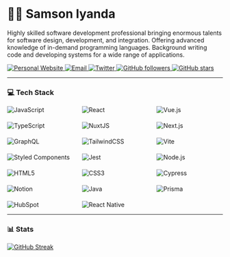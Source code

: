 # 🏄‍♂️ Samson Iyanda

Highly skilled software development professional bringing enormous talents for software design, development, and integration. Offering advanced knowledge of in-demand programming languages. Background writing code and developing systems for a wide range of applications.

<p align="left">
<!--     <a href="https://www.youtube.com/c/fknight?sub_confirmation=1">
        <img alt="YouTube subscribers" title="Subscribe to my YouTube channel" src="https://custom-icon-badges.demolab.com/youtube/channel/subscribers/UC2WHjPDvbE6O328n17ZGcfg?color=%23E05D44&label=SUBSCRIBE&logo=video&logoColor=white&style=for-the-badge&labelColor=CE4630"/>
    </a>  -->
<!--     <a href="https://www.youtube.com/c/fknight">
        <img alt="YouTube views" title="YouTube views" src="https://custom-icon-badges.demolab.com/youtube/channel/views/UC2WHjPDvbE6O328n17ZGcfg?color=%23E1AD0E&logo=eye&logoColor=white&style=for-the-badge&labelColor=C79600"/>
    </a>  -->
    </a>
        <a href="https://samsoniyanda.com" target="_blank">
    <img alt="Personal Website" title="Visit my website" src="https://img.shields.io/badge/Website-0A0A0A.svg?style=for-the-badge&logo=About.me&logoColor=white"/>
</a>
        <a href="mailto:samsoniyanda@outlook.com">
    <img alt="Email" title="Email me" src="https://img.shields.io/badge/Email-D14836.svg?style=for-the-badge&logo=Gmail&logoColor=white"/>
</a>
        <a href="https://twitter.com/samcyn007">
    <img alt="Twitter" title="Follow me on Twitter" src="https://img.shields.io/badge/Twitter-1DA1F2.svg?style=for-the-badge&logo=Twitter&logoColor=white"/>
</a>
    <a href="https://github.com/samcyn?tab=followers">
        <img alt="GitHub followers" title="Follow me on Github" src="https://custom-icon-badges.demolab.com/github/followers/samcyn?color=14161e&labelColor=14161e&style=for-the-badge&logo=person-add&label=Follow&logoColor=white"/>
    </a>
   <a href="https://github.com/samcyn?tab=repositories&sort=stargazers">
        <img alt="GitHub stars" title="Total stars on GitHub" src="https://custom-icon-badges.demolab.com/github/stars/samcyn?color=55960c&style=for-the-badge&labelColor=488207&logo=star"/>
    </a>
</p>

---

### 💻 Tech Stack

<!-- Badges from https://github.com/Ileriayo/markdown-badges -->
<div style="display: grid; grid-template-columns: repeat(auto-fit, minmax(120px, 1fr)); gap: 20px;">
    <img alt="JavaScript" title="JavaScript" src="https://img.shields.io/badge/javascript-%23323330.svg?style=for-the-badge&logo=javascript&logoColor=%23F7DF1E"/>
    <img alt="React" title="React" src="https://img.shields.io/badge/react-%2320232a.svg?style=for-the-badge&logo=react&logoColor=%2361DAFB"/>
    <img alt="Vue.js" title="Vue.js" src="https://img.shields.io/badge/Vue.js-4FC08D.svg?style=for-the-badge&logo=vuedotjs&logoColor=white"/>
    <img alt="TypeScript" title="TypeScript" src="https://img.shields.io/badge/typescript-%23007ACC.svg?style=for-the-badge&logo=typescript&logoColor=white"/>
        <img alt="NuxtJS" title="NuxtJS" src="https://img.shields.io/badge/Nuxt.js-00DC82.svg?style=for-the-badge&logo=nuxtdotjs&logoColor=white"/>
<img alt="Next.js" title="Next.js" src="https://img.shields.io/badge/Next.js-000000.svg?style=for-the-badge&logo=nextdotjs&logoColor=white"/>
    <img alt="GraphQL" title="GraphQL" src="https://img.shields.io/badge/-GraphQL-E10098?style=for-the-badge&logo=graphql&logoColor=white"/>
    <img alt="TailwindCSS" title="TailwindCSS" src="https://img.shields.io/badge/tailwindcss-%2338B2AC.svg?style=for-the-badge&logo=tailwind-css&logoColor=white"/>
    <img alt="Vite" title="Vite" src="https://img.shields.io/badge/Vite-B73BFE.svg?style=for-the-badge&logo=vite&logoColor=FFD62E"/>
    <img alt="Styled Components" title="Styled Components" src="https://img.shields.io/badge/styled--components-DB7093?style=for-the-badge&logo=styled-components&logoColor=white"/>
    <img alt="Jest" title="Jest" src="https://img.shields.io/badge/-jest-%23C21325?style=for-the-badge&logo=jest&logoColor=white"/>
        <img alt="Node.js" title="Node.js" src="https://img.shields.io/badge/Node.js-339933.svg?style=for-the-badge&logo=nodedotjs&logoColor=white"/>
   <img alt="HTML5" title="HTML5" src="https://img.shields.io/badge/html5-%23E34F26.svg?style=for-the-badge&logo=html5&logoColor=white"/>
    <img alt="CSS3" title="CSS3" src="https://img.shields.io/badge/css3-%231572B6.svg?style=for-the-badge&logo=css3&logoColor=white"/>
    <img alt="Cypress" title="Cypress" src="https://img.shields.io/badge/-cypress-%23E5E5E5?style=for-the-badge&logo=cypress&logoColor=058a5e"/>
    <img alt="Notion" title="Notion" src="https://img.shields.io/badge/Notion-%23000000.svg?style=for-the-badge&logo=notion&logoColor=white"/>
    <img alt="Java" title="Java" src="https://img.shields.io/badge/java-%23ED8B00.svg?style=for-the-badge&logo=openjdk&logoColor=white"/>
<img alt="Prisma" title="Prisma" src="https://img.shields.io/badge/Prisma-3982CE.svg?style=for-the-badge&logo=Prisma&logoColor=white"/>
<img alt="HubSpot" title="HubSpot" src="https://img.shields.io/badge/HubSpot-FF7A59.svg?style=for-the-badge&logo=HubSpot&logoColor=white"/>
<img alt="React Native" title="React Native" src="https://img.shields.io/badge/React_Native-20232A.svg?style=for-the-badge&logo=react&logoColor=61DAFB"/>

</div>

---

### 📊 Stats

<div style="display: grid; grid-template-columns: repeat(auto-fit, minmax(300px, 1fr)); gap: 20px;">
<!--     <img alt="GitHub Stats" title="GitHub Stats" src="https://github-readme-stats.vercel.app/api?username=samcyn&show_icons=true&theme=gruvbox"/> -->
    <a href="https://streak-stats.demolab.com?user=samcyn&theme=highcontrast&hide_border=true&border_radius=&card_width=700"><img src="https://streak-stats.demolab.com?user=samcyn&theme=highcontrast&hide_border=true&border_radius=&card_width=700" alt="GitHub Streak" /></a>
</div>

<!--

### 🌟 More Stats

![Top Langs](https://github-readme-stats.vercel.app/api/top-langs/?username=samcyn&layout=compact&theme=gruvbox)

![GitHub Trophy](https://github-profile-trophy.vercel.app/?username=samcyn&theme=gruvbox&no-frame=true&no-bg=true&margin-w=4)

![Profile views](https://komarev.com/ghpvc/?username=samcyn&color=green)

![Samson's GitHub activity graph](https://activity-graph.herokuapp.com/graph?username=samcyn&theme=react-dark)

-->
